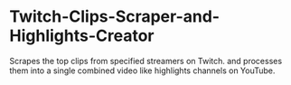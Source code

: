 # Twitch-Clips-Scraper-and-Highlights-Creator
Scrapes the top clips from specified streamers on Twitch. and processes them into a single combined video like highlights channels on YouTube.
